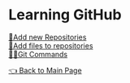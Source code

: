# Learning GitHub

[📂Add new Repositories](https://github.com/rahulsdas/learning_github/blob/main/Add%20new%20Repositories.md)  
[📄Add files to repositories](https://github.com/rahulsdas/learning_github/blob/main/Add%20files%20to%20repository.md)  
[🧑‍✈️Git Commands](https://github.com/rahulsdas/learning_github/blob/main/Git%20commands.md)  
  
[👈 Back to Main Page](https://github.com/rahulsdas)